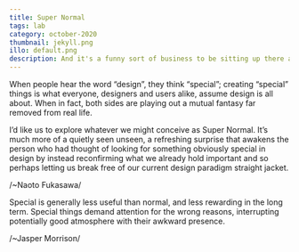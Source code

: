 ```yaml
---
title: Super Normal
tags: lab
category: october-2020
thumbnail: jekyll.png
illo: default.png
description: And it's a funny sort of business to be sitting up there at your desk, talking down at your subordinates from up there, especially when you have to go right up close because the boss is hard of hearing. Well, there's still some hope; once I've got the money together to pay off my parents' debt to him - another five or six years I suppose - that's definitely what I'll do.
---
```


When people hear the word “design”, they think “special”; creating “special” things is what everyone, designers and users alike, assume design is all about. When in fact, both sides are playing out a mutual fantasy far removed from real life.

I’d like us to explore whatever we might conceive as Super Normal. It’s much more of a quietly seen unseen, a refreshing surprise that awakens the person who had thought of looking for something obviously special in design by instead reconfirming what we already hold important and so perhaps letting us break free of our current design paradigm straight jacket.

/~Naoto Fukasawa/

Special is generally less useful than normal, and less rewarding in the long term. Special things demand attention for the wrong reasons, interrupting potentially good atmosphere with their awkward presence.

/~Jasper Morrison/